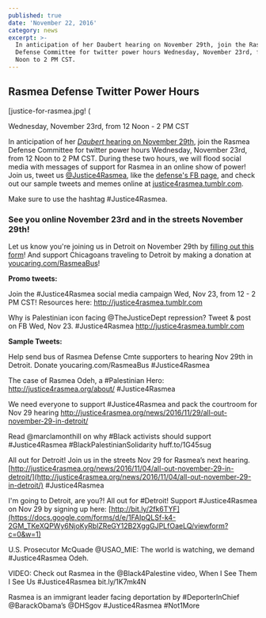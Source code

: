 ```yaml
---
published: true
date: 'November 22, 2016'
category: news
excerpt: >-
  In anticipation of her Daubert hearing on November 29th, join the Rasmea
  Defense Committee for twitter power hours Wednesday, November 23rd, from 12
  Noon to 2 PM CST.
---
```

## Rasmea Defense Twitter Power Hours

[justice-for-rasmea.jpg! (

Wednesday, November 23rd, from 12 Noon - 2 PM CST

In anticipation of her [_Daubert_ hearing on November 29th](http://justice4rasmea.org/news/2016/11/04/all-out-november-29-in-detroit/), join the Rasmea Defense Committee for twitter power hours Wednesday, November 23rd, from 12 Noon to 2 PM CST.  During these two hours, we will flood social media with messages of support for Rasmea in an online show of power!  Join us, tweet us [@Justice4Rasmea](https://twitter.com/@justice4rasmea), like the [defense's FB page](https://www.facebook.com/Free-Rasmea-Now-678264732186412/), and check out our sample tweets and memes online at [justice4rasmea.tumblr.com](justice4rasmea.tumblr.com).

Make sure to use the hashtag #Justice4Rasmea.

### **See you online November 23rd and in the streets November 29th!**

Let us know you're joining us in Detroit on November 29th by [filling out this form](https://docs.google.com/forms/d/e/1FAIpQLSf-k4-2GM_TKeXQPWy6NjoKyRblZReGY12B2XggGJPLfOaeLQ/viewform?c=0&w=1)! And support Chicagoans traveling to Detroit by making a donation at [youcaring.com/RasmeaBus](https://www.youcaring.com/rasmeadefensecommittee-695148)!

**Promo tweets:**

Join the #Justice4Rasmea social media campaign Wed, Nov 23, from 12 - 2 PM CST! Resources here: http://justice4rasmea.tumblr.com

Why is Palestinian icon facing @TheJusticeDept repression? Tweet & post on FB Wed, Nov 23. #Justice4Rasmea http://justice4rasmea.tumblr.com

**Sample Tweets:**

Help send bus of Rasmea Defense Cmte supporters to hearing Nov 29th in Detroit.  Donate youcaring.com/RasmeaBus #Justice4Rasmea

The case of Rasmea Odeh, a #Palestinian Hero: http://justice4rasmea.org/about/ #Justice4Rasmea

We need everyone to support #Justice4Rasmea and pack the courtroom for Nov 29 hearing http://justice4rasmea.org/news/2016/11/29/all-out-november-29-in-detroit/

Read @marclamonthill on why #Black activists should support #Justice4Rasmea #BlackPalestinianSolidarity huff.to/1G45sug

All out for Detroit!  Join us in the streets Nov 29 for Rasmea’s next hearing. [http://justice4rasmea.org/news/2016/11/04/all-out-november-29-in-detroit/](http://justice4rasmea.org/news/2016/11/04/all-out-november-29-in-detroit/) #Justice4Rasmea

I'm going to Detroit, are you?! All out for #Detroit! Support #Justice4Rasmea on Nov 29 by signing up here: [http://bit.ly/2fk6TYF](https://docs.google.com/forms/d/e/1FAIpQLSf-k4-2GM_TKeXQPWy6NjoKyRblZReGY12B2XggGJPLfOaeLQ/viewform?c=0&w=1)

U.S. Prosecutor McQuade @USAO_MIE: The world is watching, we demand #Justice4Rasmea Odeh.

VIDEO: Check out Rasmea in the @Black4Palestine video, When I See Them I See Us #Justice4Rasmea bit.ly/1K7mk4N

Rasmea is an immigrant leader facing deportation by #DeporterInChief @BarackObama’s @DHSgov #Justice4Rasmea #Not1More

